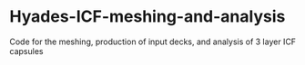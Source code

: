 # Hyades-ICF-meshing-and-analysis
Code for the meshing, production of input decks, and analysis of 3 layer ICF capsules
